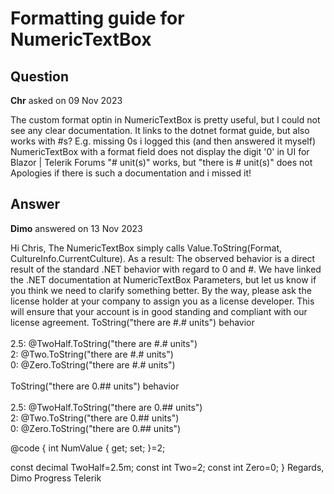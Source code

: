 # Formatting guide for NumericTextBox

## Question

**Chr** asked on 09 Nov 2023

The custom format optin in NumericTextBox is pretty useful, but I could not see any clear documentation. It links to the dotnet format guide, but also works with #s? E.g. missing 0s i logged this (and then answered it myself) NumericTextBox with a format field does not display the digit '0' in UI for Blazor | Telerik Forums "# unit(s)" works, but "there is # unit(s)" does not Apologies if there is such a documentation and i missed it!

## Answer

**Dimo** answered on 13 Nov 2023

Hi Chris, The NumericTextBox simply calls Value.ToString(Format, CultureInfo.CurrentCulture). As a result: The observed behavior is a direct result of the standard .NET behavior with regard to 0 and #. We have linked the .NET documentation at NumericTextBox Parameters, but let us know if you think we need to clarify something better. By the way, please ask the license holder at your company to assign you as a license developer. This will ensure that your account is in good standing and compliant with our license agreement. ToString("there are #.# units") behavior <br /> <br /> 2.5: @TwoHalf.ToString("there are #.# units") <br /> 2: @Two.ToString("there are #.# units") <br /> 0: @Zero.ToString("there are #.# units") <br /> <br /> ToString("there are 0.## units") behavior <br /> <br /> 2.5: @TwoHalf.ToString("there are 0.## units") <br /> 2: @Two.ToString("there are 0.## units") <br /> 0: @Zero.ToString("there are 0.## units")

@code {
int NumValue { get; set; }=2;

const decimal TwoHalf=2.5m;
const int Two=2;
const int Zero=0;
} Regards, Dimo Progress Telerik
